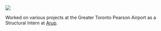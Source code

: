 <div class="mdImgContainer">
    <img src="http://www.urbacon.net/wp-content/uploads/2017/07/gtaa_1.jpg">
</div>

Worked on various projects at the Greater Toronto Pearson Airport as a Structural Intern at [Arup](https://arup.com).